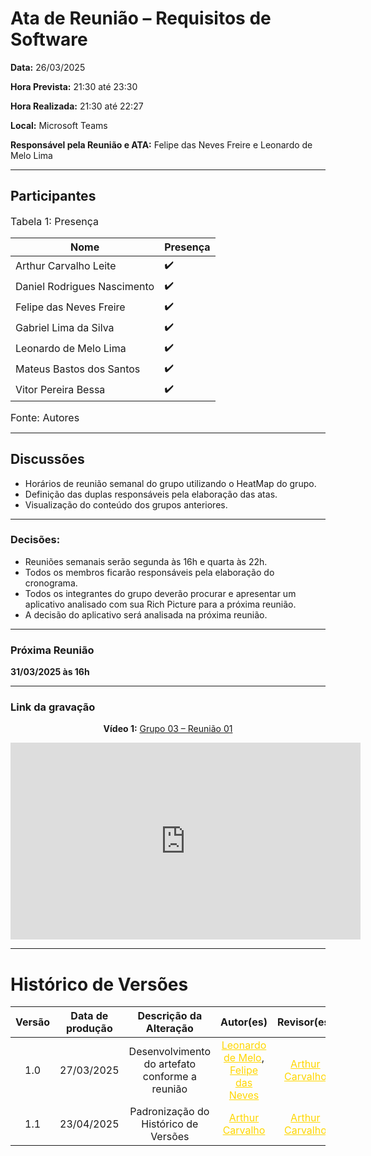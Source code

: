 # Ata de Reunião – Requisitos de Software

**Data:** 26/03/2025  

**Hora Prevista:** 21:30 até 23:30

**Hora Realizada:** 21:30 até 22:27

**Local:** Microsoft Teams  

**Responsável pela Reunião e ATA:** Felipe das Neves Freire e Leonardo de Melo Lima

---

## Participantes


<font size="3"><p style="text-align: left">Tabela 1: Presença</p></font>

| Nome            | Presença |
|-----------------|----------|
| Arthur Carvalho Leite       | ✔️    |
| Daniel Rodrigues Nascimento | ✔️    |
| Felipe das Neves Freire     | ✔️    |
| Gabriel Lima da Silva       | ✔️    |
| Leonardo de Melo Lima       | ✔️    |
| Mateus Bastos dos Santos    | ✔️    |
| Vitor Pereira Bessa         | ✔️    |

<font size="3"><p style="text-align: left">Fonte: Autores</p></font>

---
## Discussões

- Horários de reunião semanal do grupo utilizando o HeatMap do grupo.
- Definição das duplas responsáveis pela elaboração das atas.
- Visualização do conteúdo dos grupos anteriores.

---
### Decisões:
- Reuniões semanais serão segunda às 16h e quarta às 22h.
- Todos os membros ficarão responsáveis pela elaboração do cronograma.
- Todos os integrantes do grupo deverão procurar e apresentar um aplicativo analisado com sua Rich Picture para a próxima reunião.
- A decisão do aplicativo será analisada na próxima reunião.

---
### Próxima Reunião
**31/03/2025 às 16h**

---

### Link da gravação

<div style="text-align: center;">
  <p><strong>Vídeo 1:</strong> <a href="https://youtu.be/iu7qwglUWPQ">Grupo 03 – Reunião 01</a></p>
  <iframe width="560" height="315" src="https://www.youtube.com/embed/iu7qwglUWPQ" frameborder="0" allow="accelerometer; autoplay; clipboard-write; encrypted-media; gyroscope; picture-in-picture" allowfullscreen></iframe>
</div>

---

# Histórico de Versões


| Versão | Data de produção   | Descrição da Alteração                               | Autor(es)             | Revisor(es)      |Data de Revisão |
| :----: | :----------------: | :--------------------------------------------------: | :-------------------: | :-------------:  |  :-----------: |
| 1.0    | 27/03/2025 | Desenvolvimento do artefato conforme a reunião    | <a style="color:gold;" href="https://github.com/leozinlima" target="_blank">Leonardo de Melo</a>, <a style="color:gold;" href="https://github.com/FelipeFreire-gf" target="_blank">Felipe das Neves</a> | <a style="color:gold;" href="https://github.com/arthurlleite" target="_blank">Arthur Carvalho</a> | 23/04/2025|
| 1.1    | 23/04/2025 | Padronização do Histórico de Versões | <a style="color:gold;" href="https://github.com/arthurlleite" target="_blank">Arthur Carvalho</a> | <a style="color:gold;" href="https://github.com/arthurlleite" target="_blank">Arthur Carvalho</a> | 23/04/2025|